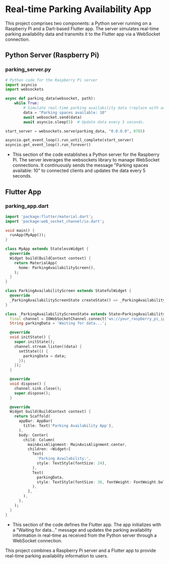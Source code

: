 # Real-time Parking Availability App

This project comprises two components: a Python server running on a Raspberry Pi and a Dart-based Flutter app. The server simulates real-time parking availability data and transmits it to the Flutter app via a WebSocket connection.

## Python Server (Raspberry Pi)

### parking_server.py

```python
# Python code for the Raspberry Pi server
import asyncio
import websockets

async def parking_data(websocket, path):
    while True:
        # Simulate real-time parking availability data (replace with actual data source).
        data = "Parking spaces available: 10"
        await websocket.send(data)
        await asyncio.sleep(5)  # Update data every 5 seconds.

start_server = websockets.serve(parking_data, "0.0.0.0", 8765)

asyncio.get_event_loop().run_until_complete(start_server)
asyncio.get_event_loop().run_forever()
```

- This section of the code establishes a Python server for the Raspberry Pi. The server leverages the websockets library to manage WebSocket connections. It continuously sends the message "Parking spaces available: 10" to connected clients and updates the data every 5 seconds.

## Flutter App

### parking_app.dart

```dart
import 'package:flutter/material.dart';
import 'package:web_socket_channel/io.dart';

void main() {
  runApp(MyApp());
}

class MyApp extends StatelessWidget {
  @override
  Widget build(BuildContext context) {
    return MaterialApp(
      home: ParkingAvailabilityScreen(),
    );
  }
}

class ParkingAvailabilityScreen extends StatefulWidget {
  @override
  _ParkingAvailabilityScreenState createState() => _ParkingAvailabilityScreenState();
}

class _ParkingAvailabilityScreenState extends State<ParkingAvailabilityScreen> {
  final channel = IOWebSocketChannel.connect('ws://your_raspberry_pi_ip:8765');
  String parkingData = 'Waiting for data...';

  @override
  void initState() {
    super.initState();
    channel.stream.listen((data) {
      setState(() {
        parkingData = data;
      });
    });
  }

  @override
  void dispose() {
    channel.sink.close();
    super.dispose();
  }

  @override
  Widget build(BuildContext context) {
    return Scaffold(
      appBar: AppBar(
        title: Text('Parking Availability App'),
      ),
      body: Center(
        child: Column(
          mainAxisAlignment: MainAxisAlignment.center,
          children: <Widget>[
            Text(
              'Parking Availability:',
              style: TextStyle(fontSize: 24),
            ),
            Text(
              parkingData,
              style: TextStyle(fontSize: 36, fontWeight: FontWeight.bold),
            ),
          ],
        ),
      ),
    );
  }
}
```

- This section of the code defines the Flutter app. The app initializes with a "Waiting for data..." message and updates the parking availability information in real-time as received from the Python server through a WebSocket connection.

This project combines a Raspberry Pi server and a Flutter app to provide real-time parking availability information to users.